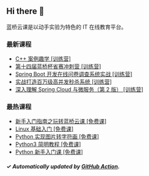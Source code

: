 ## Hi there 👋

蓝桥云课是以动手实验为特色的 IT 在线教育平台。

### 最新课程

<!-- LATEST:START -->
- [C++ 案例趣学 [训练营]](https://www.lanqiao.cn/courses/9292/)
- [第十四届蓝桥杯省赛冲刺营 [训练营]](https://www.lanqiao.cn/courses/17812/)
- [Spring Boot 开发在线问卷调查系统实战 [训练营]](https://www.lanqiao.cn/courses/11085/)
- [实战打造百万级高并发秒杀系统 [训练营]](https://www.lanqiao.cn/courses/3367/)
- [深入理解 Spring Cloud 与微服务（第 2 版） [训练营]](https://www.lanqiao.cn/courses/2637/)
<!-- LATEST:END -->

### 最热课程

<!-- HOTEST:START -->
- [新手入门指南之玩转蓝桥云课 [免费课]](https://www.lanqiao.cn/courses/63/)
- [Linux 基础入门 [免费课]](https://www.lanqiao.cn/courses/1/)
- [Python 实现图片转字符画 [免费课]](https://www.lanqiao.cn/courses/370/)
- [Python3 简明教程 [免费课]](https://www.lanqiao.cn/courses/596/)
- [Python 新手入门课 [免费课]](https://www.lanqiao.cn/courses/1330/)
<!-- HOTEST:END -->

##### ✓ Automatically updated by [GitHub Action](https://github.com/lanqiao-courses/.github/actions/workflows/update.yml).
